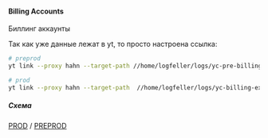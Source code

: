 #### Billing Accounts

Биллинг аккаунты

Так как уже данные лежат в yt, то просто настроена ссылка:

```bash
# preprod
yt link --proxy hahn --target-path //home/logfeller/logs/yc-pre-billing-export-billing-accounts/1h --link-path //home/cloud-dwh/data/preprod/raw/logfeller/billing/billing_accounts

# prod
yt link --proxy hahn --target-path  //home/logfeller/logs/yc-billing-export-billing-accounts/1h --link-path //home/cloud-dwh/data/prod/raw/logfeller/billing/billing_accounts
```

##### Схема

[PROD](https://yt.yandex-team.ru/hahn/navigation?path=//home/cloud-dwh/data/prod/raw/logfeller/billing/billing_accounts)
/ [PREPROD](https://yt.yandex-team.ru/hahn/navigation?path=//home/cloud-dwh/data/preprod/raw/logfeller/billing/billing_accounts)
